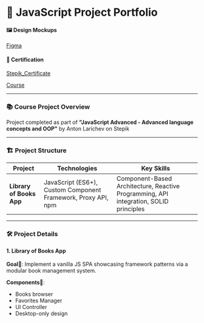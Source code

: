 # 🎨 JavaScript Project Portfolio 
#### 🖼️ Design Mockups
[Figma](https://www.figma.com/design/atHxpoeIWwTwgO7qeIqplQ/BookApp?node-id=0-1&p=f&t=3Mp7AplwlDfDL2iq-0)

#### 📜 Certification
[Stepik_Certificate](https://stepik.org/cert/2918285?lang=en)

[Course](https://stepik.org/course/130339/info)

---

### 📚 Course Project Overview

Project completed as part of **"JavaScript Advanced - Advanced language concepts and OOP"**
by Anton Larichev on Stepik

---

### 🏗️ Project Structure

| Project                  | Technologies                             | Key Skills   
|--------------------------|------------------------------------------|----------------------------------------------------------------| 
| **Library of Books App**    | JavaScript (ES6+), Custom Component Framework, Proxy API, npm | Component-Based Architecture, Reactive Programming, API integration, SOLID principles  |
                                                                                           
---

### 🛠️ Project Details

#### 1. Library of Books App
**Goal**🎯: Implement a vanilla JS SPA showcasing framework patterns via a modular book management system.

**Components**🧩:
- Books browser
- Favorites Manager
- UI Controller
- Desktop-only design


